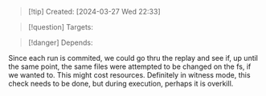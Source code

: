 
>[!tip] Created: [2024-03-27 Wed 22:33]

>[!question] Targets: 

>[!danger] Depends: 

Since each run is commited, we could go thru the replay and see if, up until the same point, the same files were attempted to be changed on the fs, if we wanted to.  This might cost resources.  Definitely in witness mode, this check needs to be done, but during execution, perhaps it is overkill.